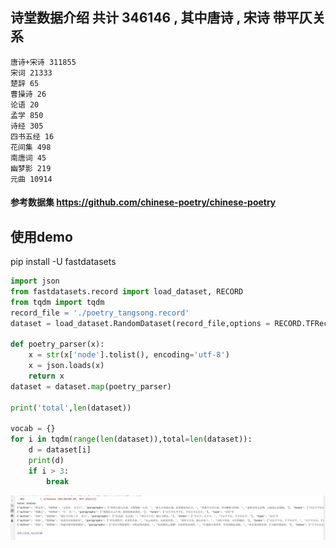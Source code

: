 
## 诗堂数据介绍 共计 346146 , 其中唐诗 , 宋诗 带平仄关系
    唐诗+宋诗 311855
    宋词 21333
    楚辞 65
    曹操诗 26
    论语 20
    孟学 850
    诗经 305
    四书五经 16
    花间集 498
    南唐词 45
    幽梦影 219
    元曲 10914
    
#### 参考数据集 https://github.com/chinese-poetry/chinese-poetry

## 使用demo
pip install -U fastdatasets
```python
import json
from fastdatasets.record import load_dataset, RECORD
from tqdm import tqdm
record_file = './poetry_tangsong.record'
dataset = load_dataset.RandomDataset(record_file,options = RECORD.TFRecordOptions(compression_type='GZIP')).parse_from_numpy_writer()

def poetry_parser(x):
    x = str(x['node'].tolist(), encoding='utf-8')
    x = json.loads(x)
    return x
dataset = dataset.map(poetry_parser)

print('total',len(dataset))

vocab = {}
for i in tqdm(range(len(dataset)),total=len(dataset)):
    d = dataset[i]
    print(d)
    if i > 3:
        break
```

![Image text](1.png)